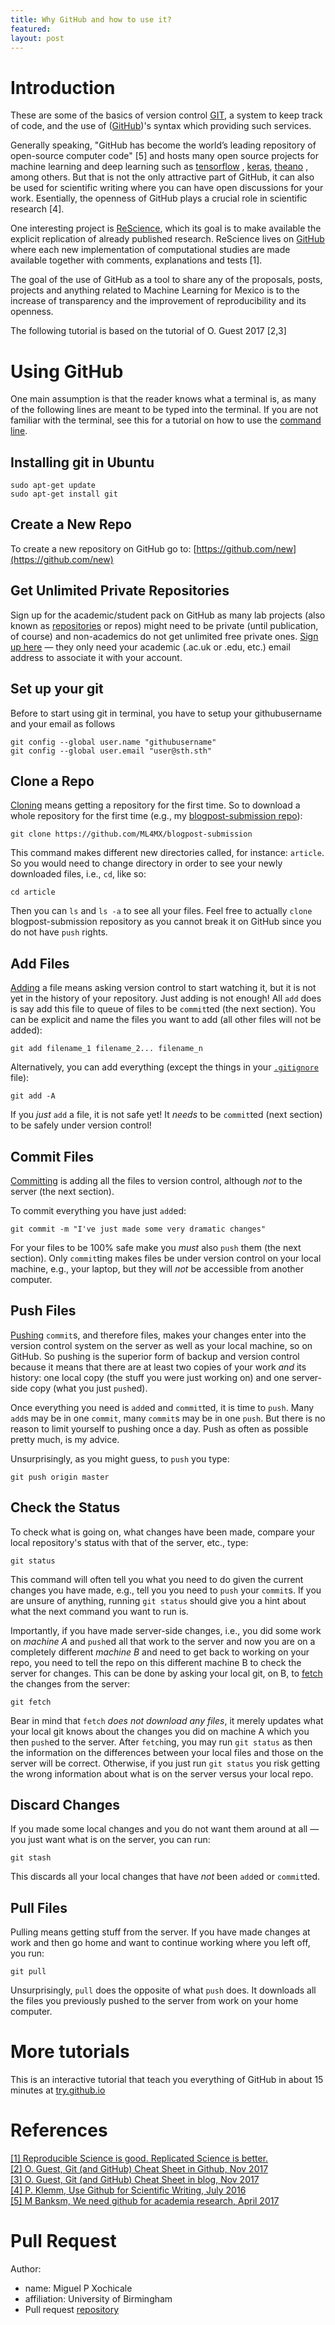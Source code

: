 ```yaml
---
title: Why GitHub and how to use it?
featured:
layout: post
---
```


# Introduction

These are some of the basics of version control [GIT](https://git-scm.com/),
a system to keep track of code, and the use of ([GitHub](https://github.com/))'s
syntax which providing such services.

Generally speaking, "GitHub has become the world’s leading repository of
open-source computer code" [5] and hosts many open source projects for machine
learning and deep learning such as [tensorflow](https://github.com/tensorflow)
, [keras](https://github.com/keras-team/keras), [theano](https://github.com/Theano/Theano)
, among others. But that is not the only attractive part of GitHub,
it can also be used for scientific writing where you can have open discussions
for your work. Esentially, the openness of GitHub plays a crucial role in
scientific research [4].

One interesting project is [ReScience](https://github.com/ReScience/),
which its goal is to make available the explicit replication of already published research.
ReScience lives on [GitHub](https://github.com/ReScience/) where each new implementation
of computational studies are made available together with comments, explanations and tests [1].

The goal of the use of GitHub as a tool to share any of the proposals, posts,
projects and anything related to Machine Learning for Mexico
is to the increase of transparency and the improvement of reproducibility and
its openness.

The following tutorial is based on the tutorial of O. Guest 2017 [2,3]


# Using GitHub

One main assumption is that the reader knows what a terminal is, as many of the
following lines are meant to be typed into the terminal. If you are not familiar
with the terminal, see this for a tutorial on how to use the
[command line](http://rik.smith-unna.com/command_line_bootcamp/).


## Installing git in Ubuntu
```
sudo apt-get update
sudo apt-get install git
```

## Create a New Repo
To create a new repository on GitHub go to: [https://github.com/new](https://github.com/new)

## Get Unlimited Private Repositories
Sign up for the academic/student pack on GitHub as many lab projects
(also known as [repositories](https://help.github.com/articles/github-glossary/#repository) or repos)
might need to be private (until publication, of course) and non-academics do
not get unlimited free private ones. [Sign up here](https://education.github.com/pack) —
they only need your academic (.ac.uk or .edu, etc.) email address to associate it with your account.

## Set up your git
Before to start using git in terminal, you have to setup your githubusername and
your email as follows
```
git config --global user.name "githubusername"
git config --global user.email "user@sth.sth"
```


## Clone a Repo
[Cloning](https://help.github.com/articles/cloning-a-repository/) means getting
a repository for the first time. So to download a whole repository for the first
time (e.g., my [blogpost-submission repo](https://github.com/ML4MX/blogpost-submission)):
```
git clone https://github.com/ML4MX/blogpost-submission
```
This command makes different new directories called, for instance: ```article```.
So you would need to change directory in order to see your newly downloaded files,
i.e., ```cd```, like so:
```
cd article
```
Then you can ```ls``` and ```ls -a``` to see all your files.
Feel free to actually ```clone``` blogpost-submission repository as you cannot
break it on GitHub since you do not have ```push``` rights.

## Add Files
[Adding](https://help.github.com/articles/adding-a-file-to-a-repository/) a file
means asking version control to start watching it, but it is not yet in the
history of your repository.
Just adding is not enough! All ```add``` does is say add this file to queue of
files to be ```commit```ted (the next section). You can be explicit and name
the files you want to add (all other files will not be added):
```
git add filename_1 filename_2... filename_n
```
Alternatively, you can add everything (except the things in your
  [```.gitignore```](https://help.github.com/articles/ignoring-files/) file):
```
git add -A
```
If you *just* ```add``` a file, it is not safe yet!
It *needs* to be ```commit```ted (next section) to be safely under version control!


## Commit Files
[Committing](https://help.github.com/articles/github-glossary/#commit) is adding
all the files to version control, although *not* to the server (the next section).


To commit everything you have just ```add```ed:
```
git commit -m "I've just made some very dramatic changes"
```
For your files to be 100% safe make you *must* also ```push``` them (the next section).
Only ```commit```ting makes files be under version control on your local machine,
e.g., your laptop, but they will *not* be accessible from another computer.


## Push Files
[Pushing](https://help.github.com/articles/pushing-to-a-remote/) ```commit```s,
and therefore files, makes your changes enter into the version control system on
the server as well as your local machine, so on GitHub.
So pushing is the superior form of backup and version control because it means
that there are at least two copies of your work *and* its history: one local copy
(the stuff you were just working on) and one server-side copy
(what you just ```push```ed).

Once everything you need is ```add```ed and ```commit```ted, it is time to ```push```.
Many ```add```s may be in one ```commit```, many ```commit```s may be in one ```push```.
But there is no reason to limit yourself to pushing once a day.
Push as often as possible pretty much, is my advice.

Unsurprisingly, as you might guess, to ```push``` you type:
```
git push origin master
```

## Check the Status
To check what is going on, what changes have been made, compare your local
repository's status with that of the server, etc., type:
```
git status
```
This command will often tell you what you need to do given the current changes
you have made, e.g., tell you you need to ```push``` your ```commit```s.
If you are unsure of anything, running ```git status``` should give you a hint
about what the next command you want to run is.

Importantly, if you have made server-side changes, i.e.,
you did some work on *machine A* and ```push```ed all that work to the server
and now you are on a completely different *machine B* and need to get back to
working on your repo, you need to tell the repo on this different machine B to
check the server for changes.
This can be done by asking your local git, on B, to
[fetch](https://help.github.com/articles/fetching-a-remote/) the changes from the server:
```
git fetch
```

Bear in mind that ```fetch``` *does not download any files*, it merely updates
what your local git knows about the changes you did on machine A which you then ```push```ed
to the server.
After ```fetch```ing, you may run ```git status``` as then the information on
the differences between your local files and those on the server will be correct.
Otherwise, if you just run ```git status``` you risk getting the wrong information
about what is on the server versus your local repo.

## Discard Changes
If you made some local changes and you do not want them around at all — you just
want what is on the server, you can run:
```
git stash
```
This discards all your local changes that have *not* been ```add```ed
or ```commit```ted.

## Pull Files
Pulling means getting stuff from the server. If you have made changes at work and
then go home and want to continue working where you left off, you run:
```
git pull
```
Unsurprisingly, ```pull``` does the opposite of what ```push``` does. It downloads
all the files you previously pushed to the server from work on your home computer.



# More tutorials

This is an  interactive tutorial that teach you everything of GitHub in about
15 minutes at [try.github.io](https://try.github.io/levels/1/challenges/1)



# References
[ [1] Reproducible Science is good. Replicated Science is better. ](https://rescience.github.io/)  
[ [2] O. Guest, Git (and GitHub) Cheat Sheet in Github, Nov 2017](https://github.com/oliviaguest/neuroplausible/blob/master/_posts/2017-11-5-github.md)    
[ [3] O. Guest, Git (and GitHub) Cheat Sheet in blog, Nov 2017](http://neuroplausible.com/github)    
[ [4] P. Klemm, Use Github for Scientific Writing, July 2016](http://paulklemm.com/blog/2014-07-16-use-github-for-scientific-writing/)    
[ [5] M Banksm, We need github for academia research, April  2017](http://www.slate.com/articles/technology/future_tense/2017/04/we_need_a_github_for_academic_research.html)    


# Pull Request
Author:
  - name: Miguel P Xochicale
  - affiliation: University of Birmingham
  - Pull request [repository](https://github.com/ML4MX/blogpost-submission/pull/3)
